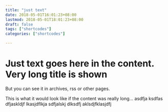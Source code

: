 ```yaml
---
title: "just text"
date: 2018-05-01T16:01:23+08:00
lastmod: 2018-05-01T18:01:23+08:00
draft: false
tags: ["shortcodes"]
categories: ["shortcodes"]

---
```


# Just text goes here in the content. Very long title is shown

<!--more-->

But you can see it in archives, rss or other pages.

This is what it would look like if the content was really long... asdfja ksdfas dfjaskldjf lkasjdflkja sdfjalskj dlksdfj aklsdjfklasjdfj